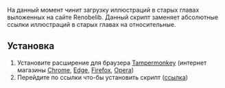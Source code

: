 На данный момент чинит загрузку иллюстраций в старых главах выложенных на сайте Renobelib. Данный скрипт заменяет абсолютные ссылки иллюстраций в старых главах на относительные.
## Установка
1. Установите расширение для браузера [Tampermonkey](https://www.tampermonkey.net/index.php) (интернет магазины [Chrome](https://chromewebstore.google.com/detail/dhdgffkkebhmkfjojejmpbldmpobfkfo), [Edge](https://microsoftedge.microsoft.com/addons/detail/iikmkjmpaadaobahmlepeloendndfphd), [Firefox](https://addons.mozilla.org/en-US/firefox/addon/tampermonkey/), [Opera](https://addons.opera.com/en/extensions/details/tampermonkey-beta/))
2. Перейдите по ссылки что-бы установить скрипт ([ссылка](https://raw.githubusercontent.com/TranslatorGen13/TM-RLibImgFix/refs/heads/main/TM-RLibImgFix.user.js))

